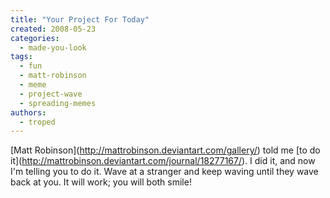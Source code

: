 ```yaml
---
title: "Your Project For Today"
created: 2008-05-23
categories: 
  - made-you-look
tags: 
  - fun
  - matt-robinson
  - meme
  - project-wave
  - spreading-memes
authors: 
  - troped
---
```


\[Matt Robinson\](http://mattrobinson.deviantart.com/gallery/) told me \[to do it\](http://mattrobinson.deviantart.com/journal/18277167/). I did it, and now I'm telling you to do it. Wave at a stranger and keep waving until they wave back at you. It will work; you will both smile!
